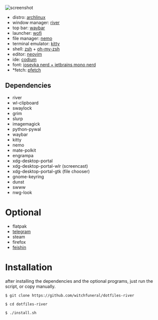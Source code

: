 ![screenshot](https://raw.githubusercontent.com/dyingwillow/dotfiles-river/refs/heads/main/assets/dotfiles-laptop.png)

- distro: [archlinux](https://archlinux.org/)
- window manager: [river](https://codeberg.org/river/river)
- top bar: [waybar](https://github.com/Alexays/Waybar)
- launcher: [wofi](https://hg.sr.ht/~scoopta/wofi)
- file manager: [nemo](https://archlinux.org/packages/extra/x86_64/nemo/)
- terminal emulator: [kitty](https://sw.kovidgoyal.net/kitty/)
- shell: [zsh](https://www.zsh.org/) + [oh-my-zsh](https://ohmyz.sh/)
- editor: [neovim](https://archlinux.org/packages/extra/x86_64/neovim/)
- ide: [codium](https://vscodium.com/)
- font: [iosevka nerd + jetbrains mono nerd](https://www.nerdfonts.com/font-downloads)
- *fetch: [pfetch](https://github.com/Un1q32/pfetch)

## Dependencies

- river
- wl-clipboard
- swaylock
- grim
- slurp
- imagemagick
- python-pywal
- waybar
- kitty
- nemo
- mate-polkit
- engrampa
- xdg-desktop-portal
- xdg-desktop-portal-wlr (screencast)
- xdg-desktop-portal-gtk (file chooser)
- gnome-keyring
- dunst
- swww
- nwg-look

# Optional
- flatpak
- [telegram](https://desktop.telegram.org/)
- steam
- firefox
- [feishin](https://github.com/jeffvli/feishin)

# Installation

after installing the dependencies and the optional programs, just run the script, or copy manually.

```
$ git clone https://github.com/witchfuneral/dotfiles-river

$ cd dotfiles-river

$ ./install.sh
```
